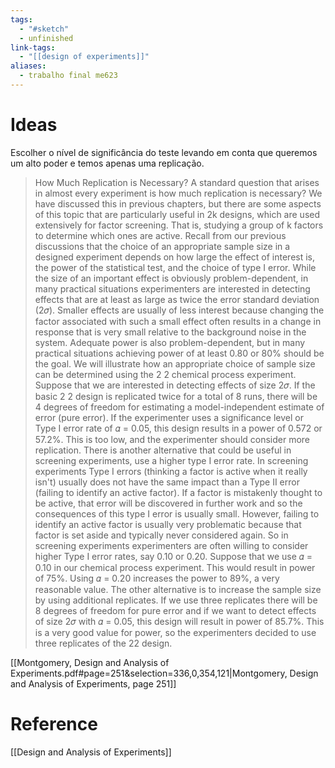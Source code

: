```yaml
---
tags:
  - "#sketch"
  - unfinished
link-tags:
  - "[[design of experiments]]"
aliases:
  - trabalho final me623
---
```

# Ideas
Escolher o nível de significância do teste levando em conta que queremos um alto poder e temos apenas uma replicação.

> How Much Replication is Necessary? A standard question that arises in almost every experiment is how much replication is necessary? We have discussed this in previous chapters, but there are some aspects of this topic that are particularly useful in 2k designs, which are used extensively for factor screening. That is, studying a group of k factors to determine which ones are active. Recall from our previous discussions that the choice of an appropriate sample size in a designed experiment depends on how large the effect of interest is, the power of the statistical test, and the choice of type I error. While the size of an important effect is obviously problem-dependent, in many practical situations experimenters are interested in detecting effects that are at least as large as twice the error standard deviation (2𝜎). Smaller effects are usually of less interest because changing the factor associated with such a small effect often results in a change in response that is very small relative to the background noise in the system. Adequate power is also problem-dependent, but in many practical situations achieving power of at least 0.80 or 80% should be the goal. We will illustrate how an appropriate choice of sample size can be determined using the 2 2 chemical process experiment. Suppose that we are interested in detecting effects of size 2𝜎. If the basic 2 2 design is replicated twice for a total of 8 runs, there will be 4 degrees of freedom for estimating a model-independent estimate of error (pure error). If the experimenter uses a significance level or Type I error rate of 𝛼 = 0.05, this design results in a power of 0.572 or 57.2%. This is too low, and the experimenter should consider more replication. There is another alternative that could be useful in screening experiments, use a higher type I error rate. In screening experiments Type I errors (thinking a factor is active when it really isn't) usually does not have the same impact than a Type II error (failing to identify an active factor). If a factor is mistakenly thought to be active, that error will be discovered in further work and so the consequences of this type I error is usually small. However, failing to identify an active factor is usually very problematic because that factor is set aside and typically never considered again. So in screening experiments experimenters are often willing to consider higher Type I error rates, say 0.10 or 0.20. Suppose that we use 𝛼 = 0.10 in our chemical process experiment. This would result in power of 75%. Using 𝛼 = 0.20 increases the power to 89%, a very reasonable value. The other alternative is to increase the sample size by using additional replicates. If we use three replicates there will be 8 degrees of freedom for pure error and if we want to detect effects of size 2𝜎 with 𝛼 = 0.05, this design will result in power of 85.7%. This is a very good value for power, so the experimenters decided to use three replicates of the 22 design.

[[Montgomery, Design and Analysis of Experiments.pdf#page=251&selection=336,0,354,121|Montgomery, Design and Analysis of Experiments, page 251]]

# Reference
[[Design and Analysis of Experiments]]

